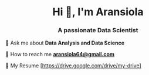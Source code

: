 <h1 align="center">Hi 👋, I'm Aransiola</h1>
<h3 align="center">A passionate Data Scientist</h3>

💬 Ask me about **Data Analysis and Data Science**

🔵 How to reach me **aransiola64@gmail.com**

📄 My Resume [https://drive.google.com/drive/my-drive]
<!---
Bushfigure/Bushfigure is a ✨ special ✨ repository because its `README.md` (this file) appears on your GitHub profile.
You can click the Preview link to take a look at your changes.
--->

